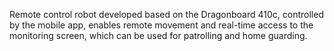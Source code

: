 Remote control robot developed based on the Dragonboard 410c, controlled by the mobile app, enables remote movement and real-time access to the monitoring screen, which can be used for patrolling and home guarding.
